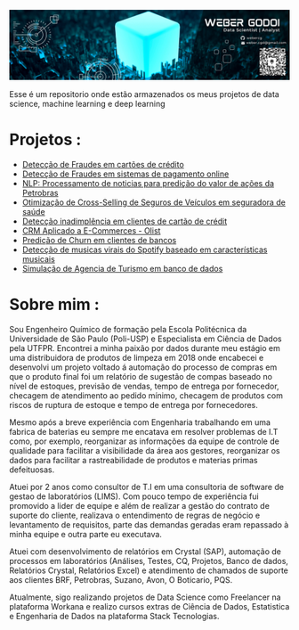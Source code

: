 
![](image/WeberLogo.png)

Esse é um repositorio onde estão armazenados os meus projetos de data science, machine learning e deep learning

# Projetos :

 - [Detecção de Fraudes em cartões de crédito](https://github.com/webercg/Data-Science-Projects/tree/main/CreditCard%20Fraud)
 - [Detecção de Fraudes em sistemas de pagamento online](https://github.com/webercg/Data-Science-Projects/tree/main/Online%20Payments%20Fraud%20Detection)
 - [NLP: Processamento de noticias para predição do valor de ações da Petrobras](https://github.com/webercg/NLP---Daily-News-for-Stock-Market-Prediction)
 - [Otimização de Cross-Selling de Seguros de Veículos em seguradora de saúde](https://github.com/webercg/Data-Science-Projects/tree/main/Health-Insurance-Cross-Sell-Prediction)
 - [Detecção inadimplência em clientes de cartão de crédit](https://github.com/webercg/Data-Science-Projects/tree/main/Default%20of%20Credit%20Card%20Clients)
 - [CRM Aplicado a E-Commerces - Olist](https://github.com/webercg/Data-Science-Projects/tree/main/Olist---Ecommerce)
 - [Predição de Churn em clientes de bancos](https://github.com/webercg/Data-Science-Projects/tree/main/Predicting%20Churn%20for%20Bank%20Customers)
 - [Detecção de musicas virais do Spotify baseado em características musicais](https://github.com/webercg/Data-Science-Projects/tree/main/Spotify-popularity-predictions-TCC-UTFPR)
 - [Simulação de Agencia de Turismo em banco de dados](https://github.com/webercg/Entrada-de-Turistas)

 # Sobre mim :
 
 Sou Engenheiro Químico de formação pela Escola Politécnica da Universidade de São Paulo (Poli-USP) e Especialista em Ciência de Dados pela UTFPR. Encontrei a minha paixão por dados durante meu estágio em uma distribuidora de produtos de limpeza em 2018 onde encabecei e desenvolvi um projeto voltado á automação do processo de compras em que o produto final foi um relatório de sugestão de compas baseado no nível de estoques, previsão de vendas, tempo de entrega por fornecedor, checagem de atendimento ao pedido mínimo, checagem de produtos com riscos de ruptura de estoque e tempo de entrega por fornecedores. 
 
Mesmo após a breve experiência com Engenharia trabalhando em uma fabrica de baterias eu sempre me encatava em resolver problemas de I.T como, por exemplo, reorganizar as informações da equipe de controle de qualidade para facilitar a visibilidade da área aos gestores, reorganizar os dados para facilitar a rastreabilidade de produtos e materias primas defeituosas.

Atuei por 2 anos como consultor de T.I em uma consultoria de software de gestao de laboratórios (LIMS). Com pouco tempo de experiência fui promovido a lider de equipe e além de realizar a gestão do contrato de suporte do cliente, realizava o entendimento de regras de negócio e levantamento de requisitos, parte das demandas geradas eram repassado à minha equipe e outra parte eu executava. 

Atuei com desenvolvimento de relatórios em Crystal (SAP), automação de processos em laboratórios (Análises, Testes, CQ, Projetos, Banco de dados, Relatórios Crystal, Relatórios Excel) e atendimento de chamados de suporte aos clientes BRF, Petrobras, Suzano, Avon, O Boticario, PQS.

Atualmente, sigo realizando projetos de Data Science como Freelancer na plataforma Workana e realizo cursos extras de Ciência de Dados, Estatistica e Engenharia de Dados na plataforma Stack Tecnologias.
 
